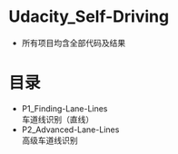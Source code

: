 # Udacity_Self-Driving
* 所有项目均含全部代码及结果
# 目录
* P1_Finding-Lane-Lines  
车道线识别（直线）
* P2_Advanced-Lane-Lines  
高级车道线识别
